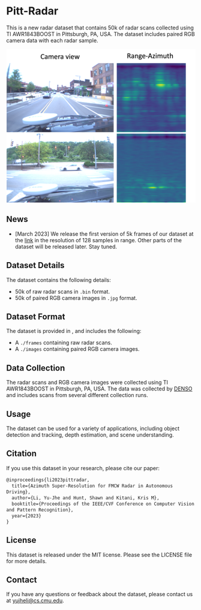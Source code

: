 # Pitt-Radar

This is a new radar dataset that contains 50k of radar scans collected using TI AWR1843BOOST in Pittsburgh, PA, USA. The dataset includes paired RGB camera data with each radar sample.

![Drag Racing](radar_sample.png)

## News

- [March 2023] We release the first version of 5k frames of our dataset at the [link]() in the resolution of 128 samples in range. Other parts of the dataset will be released later. Stay tuned.

## Dataset Details
The dataset contains the following details:

- 50k of raw radar scans in `.bin` format.
- 50k of paired RGB camera images in `.jpg` format.
<!-- - Other details about the dataset, such as resolution, range, and frequency. -->

## Dataset Format
The dataset is provided in <format>, and includes the following:

- A `./frames` containing raw radar scans.
- A `./images` containing paired RGB camera images.

## Data Collection
The radar scans and RGB camera images were collected using TI AWR1843BOOST in Pittsburgh, PA, USA. The data was collected by [DENSO](https://www.denso.com/us-ca/en/) and includes scans from several different collection runs.

## Usage
The dataset can be used for a variety of applications, including object detection and tracking, depth estimation, and scene understanding.

## Citation
If you use this dataset in your research, please cite our paper:

```
@inproceedings{li2023pittradar,
  title={Azimuth Super-Resolution for FMCW Radar in Autonomous Driving},
  author={Li, Yu-Jhe and Hunt, Shawn and Kitani, Kris M},
  booktitle={Proceedings of the IEEE/CVF Conference on Computer Vision and Pattern Recognition},
  year={2023}
}
```

## License
This dataset is released under the MIT license. Please see the LICENSE file for more details.

## Contact
If you have any questions or feedback about the dataset, please contact us at yujheli@cs.cmu.edu.